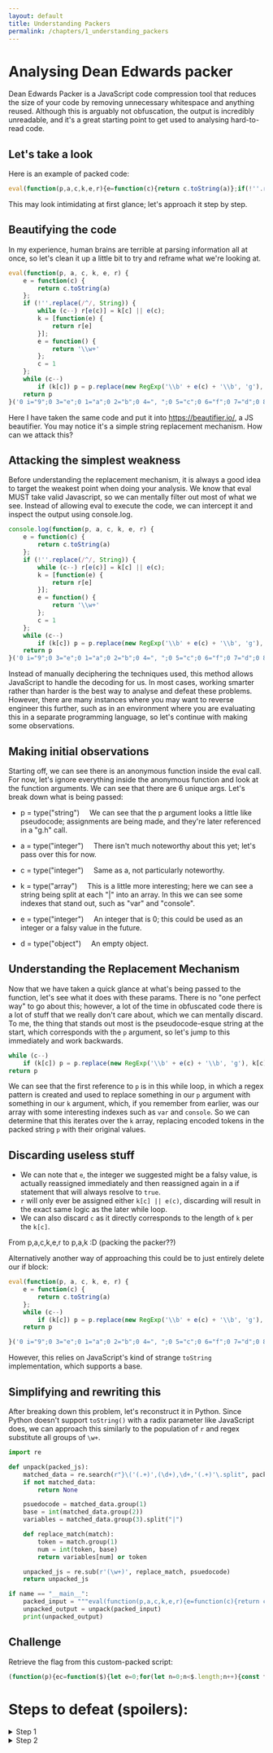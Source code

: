 ```yaml
---
layout: default
title: Understanding Packers
permalink: /chapters/1_understanding_packers
---
```


# Analysing Dean Edwards packer
Dean Edwards Packer is a JavaScript code compression tool that reduces the size of your code by removing unnecessary whitespace and anything reused. 
Although this is arguably not obfuscation, the output is incredibly unreadable, and it's a great starting point to get used to analysing hard-to-read code.

## Let's take a look
Here is an example of packed code:

```js
eval(function(p,a,c,k,e,r){e=function(c){return c.toString(a)};if(!''.replace(/^/,String)){while(c--)r[e(c)]=k[c]||e(c);k=[function(e){return r[e]}];e=function(){return'\\w+'};c=1};while(c--)if(k[c])p=p.replace(new RegExp('\\b'+e(c)+'\\b','g'),k[c]);return p}('0 i="9";0 3="e";0 1="a";0 2="b";0 4=", ";0 5="c";0 6="f";0 7="d";0 8="!";g.h(i+3+1+1+2+4+5+2+6+1+7+8)',19,19,'var|iii|iiii|ii|iiiii|iiiiii|iiiiiii|iiiiiiii|iiiiiiiii|H|l|o|W|||r|console|log|'.split('|'),0,{}))
```

This may look intimidating at first glance; let's approach it step by step.

## Beautifying the code
In my experience, human brains are terrible at parsing information all at once, so let's clean it up a little bit to try and reframe what we're looking at.
```js
eval(function(p, a, c, k, e, r) {
    e = function(c) {
        return c.toString(a)
    };
    if (!''.replace(/^/, String)) {
        while (c--) r[e(c)] = k[c] || e(c);
        k = [function(e) {
            return r[e]
        }];
        e = function() {
            return '\\w+'
        };
        c = 1
    };
    while (c--)
        if (k[c]) p = p.replace(new RegExp('\\b' + e(c) + '\\b', 'g'), k[c]);
    return p
}('0 i="9";0 3="e";0 1="a";0 2="b";0 4=", ";0 5="c";0 6="f";0 7="d";0 8="!";g.h(i+3+1+1+2+4+5+2+6+1+7+8)', 19, 19, 'var|iii|iiii|ii|iiiii|iiiiii|iiiiiii|iiiiiiii|iiiiiiiii|H|l|o|W|||r|console|log|'.split('|'), 0, {}))
```

Here I have taken the same code and put it into https://beautifier.io/, a JS beautifier.
You may notice it's a simple string replacement mechanism. How can we attack this?

## Attacking the simplest weakness
Before understanding the replacement mechanism, it is always a good idea to target the weakest point when doing your analysis. We know that eval MUST take valid Javascript, so we can mentally filter out most of what we see.
Instead of allowing eval to execute the code, we can intercept it and inspect the output using console.log.

```js
console.log(function(p, a, c, k, e, r) {
    e = function(c) {
        return c.toString(a)
    };
    if (!''.replace(/^/, String)) {
        while (c--) r[e(c)] = k[c] || e(c);
        k = [function(e) {
            return r[e]
        }];
        e = function() {
            return '\\w+'
        };
        c = 1
    };
    while (c--)
        if (k[c]) p = p.replace(new RegExp('\\b' + e(c) + '\\b', 'g'), k[c]);
    return p
}('0 i="9";0 3="e";0 1="a";0 2="b";0 4=", ";0 5="c";0 6="f";0 7="d";0 8="!";g.h(i+3+1+1+2+4+5+2+6+1+7+8)', 19, 19, 'var|iii|iiii|ii|iiiii|iiiiii|iiiiiii|iiiiiiii|iiiiiiiii|H|l|o|W|||r|console|log|'.split('|'), 0, {}));

```

Instead of manually deciphering the techniques used, this method allows JavaScript to handle the decoding for us.
In most cases, working smarter rather than harder is the best way to analyse and defeat these problems.
However, there are many instances where you may want to reverse engineer this further, such as in an environment where you are evaluating this in a separate programming language, so let's continue with making some observations.

## Making initial observations
Starting off, we can see there is an anonymous function inside the eval call.
For now, let's ignore everything inside the anonymous function and look at the function arguments. We can see that there are 6 unique args. Let's break down what is being passed:
- p = type("string")
    We can see that the p argument looks a little like pseudocode; assignments are being made, and they're later referenced in a "g.h" call.

- a = type("integer")
    There isn't much noteworthy about this yet; let's pass over this for now.

- c = type("integer")
    Same as a, not particularly noteworthy.

- k = type("array")
    This is a little more interesting; here we can see a string being split at each "|" into an array. In this we can see some indexes that stand out, such as "var" and "console".

- e = type("integer")
    An integer that is 0; this could be used as an integer or a falsy value in the future.

- d = type("object")
    An empty object.

## Understanding the Replacement Mechanism
Now that we have taken a quick glance at what's being passed to the function, let's see what it does with these params.
There is no "one perfect way" to go about this; however, a lot of the time in obfuscated code there is a lot of stuff that we really don't care about, which we can mentally discard. To me, the thing that stands out most is the pseudocode-esque string at the start, which corresponds with the `p` argument, so let's jump to this immediately and work backwards.

```js
while (c--)
    if (k[c]) p = p.replace(new RegExp('\\b' + e(c) + '\\b', 'g'), k[c]);
return p
```

We can see that the first reference to `p` is in this while loop, in which a regex pattern is created and used to replace something in our `p` argument with something in our `k` argument, which, if you remember from earlier, was our array with some interesting indexes such as `var` and `console`.
So we can determine that this iterates over the `k` array, replacing encoded tokens in the packed string `p` with their original values.

## Discarding useless stuff
- We can note that `e`, the integer we suggested might be a falsy value, is actually reassigned immediately and then reassigned again in a if statement that will always resolve to `true`.
- `r` will only ever be assigned either `k[c] || e(c)`, discarding will result in the exact same logic as the later while loop.
- We can also discard `c` as it directly corresponds to the length of `k` per the `k[c]`.

From p,a,c,k,e,r to p,a,k :D (packing the packer??)

Alternatively another way of approaching this could be to just entirely delete our if block:
```js
eval(function(p, a, c, k, e, r) {
    e = function(c) {
        return c.toString(a)
    };
    while (c--)
        if (k[c]) p = p.replace(new RegExp('\\b' + e(c) + '\\b', 'g'), k[c]);
    return p

}('0 i="9";0 3="e";0 1="a";0 2="b";0 4=", ";0 5="c";0 6="f";0 7="d";0 8="!";g.h(i+3+1+1+2+4+5+2+6+1+7+8)', 19, 19, 'var|iii|iiii|ii|iiiii|iiiiii|iiiiiii|iiiiiiii|iiiiiiiii|H|l|o|W|||r|console|log|'.split('|'), 0, {}))
```
However, this relies on JavaScript's kind of strange `toString` implementation, which supports a base.


## Simplifying and rewriting this
After breaking down this problem, let's reconstruct it in Python.
Since Python doesn't support `toString()` with a radix parameter like JavaScript does, we can approach this similarly to the population of `r` and regex substitute all groups of `\w+`.

```py
import re

def unpack(packed_js):
    matched_data = re.search(r"}\('(.+)',(\d+),\d+,'(.+)'\.split", packed_js)
    if not matched_data:
        return None

    psuedocode = matched_data.group(1)
    base = int(matched_data.group(2))
    variables = matched_data.group(3).split("|")

    def replace_match(match):
        token = match.group(1)
        num = int(token, base)
        return variables[num] or token

    unpacked_js = re.sub(r'(\w+)', replace_match, psuedocode)
    return unpacked_js

if name == "__main__":
    packed_input = """eval(function(p,a,c,k,e,r){e=function(c){return c.toString(a)};if(!''.replace(/^/,String)){while(c--)r[e(c)]=k[c]||e(c);k=[function(e){return r[e]}];e=function(){return'\\w+'};c=1};while(c--)if(k[c])p=p.replace(new RegExp('\\b'+e(c)+'\\b','g'),k[c]);return p}('0 i="9";0 3="e";0 1="a";0 2="b";0 4=", ";0 5="c";0 6="f";0 7="d";0 8="!";g.h(i+3+1+1+2+4+5+2+6+1+7+8)',19,19,'var|iii|iiii|ii|iiiii|iiiiii|iiiiiii|iiiiiiii|iiiiiiiii|H|l|o|W|||r|console|log|'.split('|'),0,{}))"""
    unpacked_output = unpack(packed_input)
    print(unpacked_output)
```

## Challenge
Retrieve the flag from this custom-packed script:
```js
(function(p){ec=function($){let e=0;for(let n=0;n<$.length;n++){const t="0123456789abcdefghijklmnopqrstuvwxyzABCDEFGHIJKLMNOPQRSTUVWXYZ".indexOf($[n]);if(-1===t)return-1;e=62*e+t}return e};const[d,c]=p.split("|"),dc=d.split(","),u=c.replace(/\$\$([0-9a-zA-Z]+)/g,(($,n)=>(e=ec(n),e>=0&&e<dc.length?dc[e]:$)));eval(u)})('const,isAdmin,false,function,validateUser,name,if,return,You,do,not,have,permission,to,access,this,resource,This,incident,will,be,reported,flag,h3110,console,log|\n$$0 $$1 = $$2;\n$$3 $$4($$5) {\n    $$6 (!$$1) $$7 "$$8 $$9 $$a $$b $$c $$d $$e $$f $$g. $$h $$i $$j $$k $$l.";\n    $$7 "$$m{$$n-4dm1n1str4t0r}";\n}\n$$o.$$p($$4());\n');
```

# Steps to defeat (spoilers):
<details>
  <summary>Step 1</summary>
  
  Replace the eval with console.log.
</details>

<details>
  <summary>Step 2</summary>
  
  Evaluate the code.
</details>